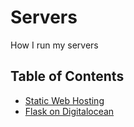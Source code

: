 # Servers
How I run my servers

## Table of Contents

- [Static Web Hosting](static-web-hosting.md)
- [Flask on Digitalocean](flask.md)
